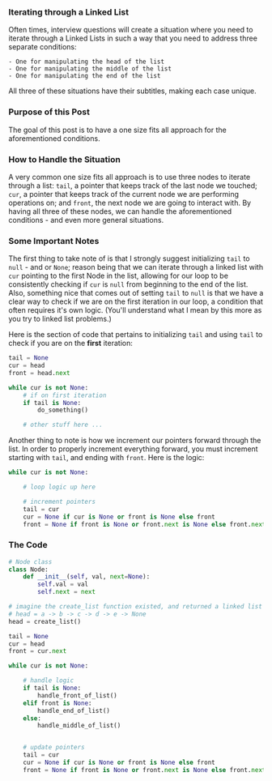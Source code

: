 
### Iterating through a Linked List
Often times, interview questions will create a situation where you need to iterate through a Linked Lists in such a way that you need to address three separate conditions:

    - One for manipulating the head of the list
    - One for manipulating the middle of the list
    - One for manipulating the end of the list

All three of these situations have their subtitles, making each case unique.

### Purpose of this Post
The goal of this post is to have a one size fits all approach for the aforementioned conditions.


### How to Handle the Situation
A very common one size fits all approach is to use three nodes to iterate through a list: `tail`, a pointer that keeps track of the last node we touched;
`cur`, a pointer that keeps track of the current node we are performing operations on; and `front`, the next node we are going to interact with. By having
all three of these nodes, we can handle the aforementioned conditions - and even more general situations.


### Some Important Notes
The first thing to take note of is that I strongly suggest initializing `tail` to `null` - and or `None`; reason being that we can
iterate through a linked list with `cur` pointing to the first Node in the list, allowing for our loop to be consistently checking if
`cur` is `null` from beginning to the end of the list. Also, something nice that comes out of setting `tail` to `null` is
that we have a clear way to check if we are on the first iteration in our loop, a condition that often requires it's own logic. (You'll
understand what I mean by this more as you try to linked list problems.)

Here is the section of code that pertains to initializing `tail` and using `tail` to check if you are on the <b>first</b> iteration:
```python
tail = None
cur = head
front = head.next

while cur is not None:
    # if on first iteration
    if tail is None:
        do_something()

    # other stuff here ...
```

Another thing to note is how we increment our pointers forward through the list. In order to properly increment everything forward,
you must increment starting with `tail`, and ending with `front`. Here is the logic:
```python
while cur is not None:

    # loop logic up here

    # increment pointers
    tail = cur
    cur = None if cur is None or front is None else front
    front = None if front is None or front.next is None else front.next
```

### The Code

```python
# Node class
class Node:
    def __init__(self, val, next=None):
        self.val = val
        self.next = next

# imagine the create_list function existed, and returned a linked list
# head = a -> b -> c -> d -> e -> None
head = create_list()

tail = None
cur = head
front = cur.next

while cur is not None:

    # handle logic
    if tail is None:
        handle_front_of_list()
    elif front is None:
        handle_end_of_list()
    else:
        handle_middle_of_list()


    # update pointers
    tail = cur
    cur = None if cur is None or front is None else front
    front = None if front is None or front.next is None else front.next
```
